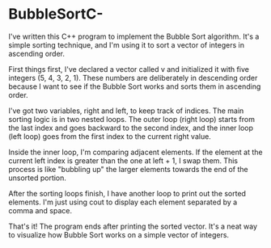 # BubbleSortC-
I've written this C++ program to implement the Bubble Sort algorithm. It's a simple sorting technique, and I'm using it to sort a vector of integers in ascending order.

First things first, I've declared a vector called v and initialized it with five integers (5, 4, 3, 2, 1). These numbers are deliberately in descending order because 
I want to see if the Bubble Sort works and sorts them in ascending order.

I've got two variables, right and left, to keep track of indices. The main sorting logic is in two nested loops. The outer loop (right loop) starts from the last index and 
goes backward to the second index, and the inner loop (left loop) goes from the first index to the current right value.

Inside the inner loop, I'm comparing adjacent elements. If the element at the current left index is greater than the one at left + 1, I swap them. This process is like "bubbling up" 
the larger elements towards the end of the unsorted portion.

After the sorting loops finish, I have another loop to print out the sorted elements. I'm just using cout to display each element separated by a comma and space.

That's it! The program ends after printing the sorted vector. It's a neat way to visualize how Bubble Sort works on a simple vector of integers.
